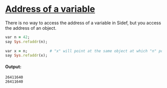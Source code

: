 [1]: http://rosettacode.org/wiki/Address_of_a_variable

# [Address of a variable][1]

There is no way to access the address of a variable in Sidef, but you access the address of an object.

```ruby
var n = 42;
say Sys.refaddr(n);
 
var x = n;          # "x" will point at the same object at which "n" points to
say Sys.refaddr(x);
```

#### Output:
```
26411640
26411640
```
